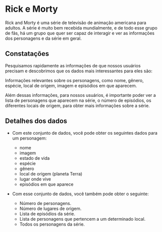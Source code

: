 # Rick e Morty

Rick and Morty é uma série de televisão de animação americana para adultos. A
série é muito bem recebida mundialmente, e de todo esse grupo de fãs, há um
grupo que quer ser capaz de interagir e ver as informações dos personagens e da
série em geral.

## Constatações

Pesquisamos rapidamente as informações de que nossos usuários precisam e
descobrimos que os dados mais interessantes para eles são:

Informações relevantes sobre os personagens, como nome, gênero, espécie, local
de origem, imagem e episódios em que aparecem.

Além dessas informações, para nossos usuários, é importante poder ver a lista de
personagens que aparecem na série, o número de episódios, os diferentes locais
de origem, para obter mais informações sobre a série.

## Detalhes dos dados

* Com este conjunto de dados, você pode obter os seguintes dados para um
  personagem:

  - nome
  - imagem
  - estado de vida
  - espécie
  - gênero
  - local de origem (planeta Terra)
  - lugar onde vive
  - episódios em que aparece

* Com esse conjunto de dados, você também pode obter o seguinte:

  - Número de personagens.
  - Número de lugares de origem.
  - Lista de episódios da série.
  - Lista de personagens que pertencem a um determinado local.
  - Todos os personagens da série.
